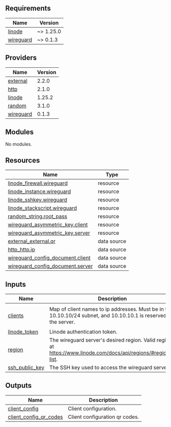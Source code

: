 ## Requirements

| Name | Version |
|------|---------|
| <a name="requirement_linode"></a> [linode](#requirement\_linode) | ~> 1.25.0 |
| <a name="requirement_wireguard"></a> [wireguard](#requirement\_wireguard) | ~> 0.1.3 |

## Providers

| Name | Version |
|------|---------|
| <a name="provider_external"></a> [external](#provider\_external) | 2.2.0 |
| <a name="provider_http"></a> [http](#provider\_http) | 2.1.0 |
| <a name="provider_linode"></a> [linode](#provider\_linode) | 1.25.2 |
| <a name="provider_random"></a> [random](#provider\_random) | 3.1.0 |
| <a name="provider_wireguard"></a> [wireguard](#provider\_wireguard) | 0.1.3 |

## Modules

No modules.

## Resources

| Name | Type |
|------|------|
| [linode_firewall.wireguard](https://registry.terraform.io/providers/linode/linode/latest/docs/resources/firewall) | resource |
| [linode_instance.wireguard](https://registry.terraform.io/providers/linode/linode/latest/docs/resources/instance) | resource |
| [linode_sshkey.wireguard](https://registry.terraform.io/providers/linode/linode/latest/docs/resources/sshkey) | resource |
| [linode_stackscript.wireguard](https://registry.terraform.io/providers/linode/linode/latest/docs/resources/stackscript) | resource |
| [random_string.root_pass](https://registry.terraform.io/providers/hashicorp/random/latest/docs/resources/string) | resource |
| [wireguard_asymmetric_key.client](https://registry.terraform.io/providers/OJFord/wireguard/latest/docs/resources/asymmetric_key) | resource |
| [wireguard_asymmetric_key.server](https://registry.terraform.io/providers/OJFord/wireguard/latest/docs/resources/asymmetric_key) | resource |
| [external_external.qr](https://registry.terraform.io/providers/hashicorp/external/latest/docs/data-sources/external) | data source |
| [http_http.ip](https://registry.terraform.io/providers/hashicorp/http/latest/docs/data-sources/http) | data source |
| [wireguard_config_document.client](https://registry.terraform.io/providers/OJFord/wireguard/latest/docs/data-sources/config_document) | data source |
| [wireguard_config_document.server](https://registry.terraform.io/providers/OJFord/wireguard/latest/docs/data-sources/config_document) | data source |

## Inputs

| Name | Description | Type | Default | Required |
|------|-------------|------|---------|:--------:|
| <a name="input_clients"></a> [clients](#input\_clients) | Map of client names to ip addresses. Must be in the 10.10.10/24 subnet, and 10.10.10.1 is reserved for the server. | `map(string)` | <pre>{<br>  "default": "10.10.10.2"<br>}</pre> | no |
| <a name="input_linode_token"></a> [linode\_token](#input\_linode\_token) | Linode authentication token. | `string` | n/a | yes |
| <a name="input_region"></a> [region](#input\_region) | The wireguard server's desired region. Valid regions at https://www.linode.com/docs/api/regions/#regions-list. | `string` | n/a | yes |
| <a name="input_ssh_public_key"></a> [ssh\_public\_key](#input\_ssh\_public\_key) | The SSH key used to access the wireguard server. | `string` | n/a | yes |

## Outputs

| Name | Description |
|------|-------------|
| <a name="output_client_config"></a> [client\_config](#output\_client\_config) | Client configuration. |
| <a name="output_client_config_qr_codes"></a> [client\_config\_qr\_codes](#output\_client\_config\_qr\_codes) | Client configuration qr codes. |
